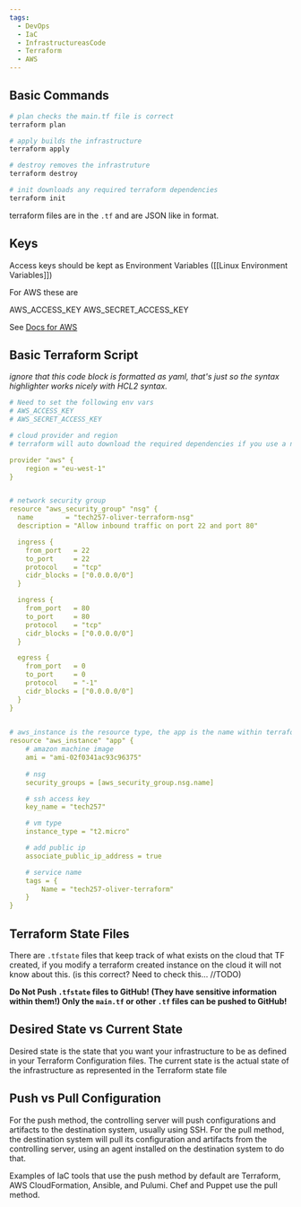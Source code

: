 ```yaml
---
tags:
  - DevOps
  - IaC
  - InfrastructureasCode
  - Terraform
  - AWS
---
```

## Basic Commands
```bash
# plan checks the main.tf file is correct
terraform plan

# apply builds the infrastructure
terraform apply

# destroy removes the infrastruture
terraform destroy

# init downloads any required terraform dependencies
terraform init
```

terraform files are in the ``.tf`` and are JSON like in format.

## Keys

Access keys should be kept as Environment Variables ([[Linux Environment Variables]])

For AWS these are

AWS_ACCESS_KEY
AWS_SECRET_ACCESS_KEY

See [Docs for AWS](https://developer.hashicorp.com/terraform/tutorials/aws-get-started/aws-build)

## Basic Terraform Script

*ignore that this code block is formatted as yaml, that's just so the syntax highlighter works nicely with HCL2 syntax.*

```YAML
# Need to set the following env vars
# AWS_ACCESS_KEY
# AWS_SECRET_ACCESS_KEY

# cloud provider and region
# terraform will auto download the required dependencies if you use a new region  

provider "aws" {
    region = "eu-west-1"
}


# network security group
resource "aws_security_group" "nsg" {
  name        = "tech257-oliver-terraform-nsg"
  description = "Allow inbound traffic on port 22 and port 80"  

  ingress {
    from_port   = 22
    to_port     = 22
    protocol    = "tcp"
    cidr_blocks = ["0.0.0.0/0"]
  }

  ingress {
    from_port   = 80
    to_port     = 80
    protocol    = "tcp"
    cidr_blocks = ["0.0.0.0/0"]
  }

  egress {
    from_port   = 0
    to_port     = 0
    protocol    = "-1"
    cidr_blocks = ["0.0.0.0/0"]
  }
}

  
# aws_instance is the resource type, the app is the name within terraform name
resource "aws_instance" "app" {
    # amazon machine image
    ami = "ami-02f0341ac93c96375"
  
    # nsg
    security_groups = [aws_security_group.nsg.name]

    # ssh access key
    key_name = "tech257"

    # vm type
    instance_type = "t2.micro"

    # add public ip
    associate_public_ip_address = true

    # service name
    tags = {
        Name = "tech257-oliver-terraform"
    }
}
```

## Terraform State Files

There are ``.tfstate`` files that keep track of what exists on the cloud that TF created, if you modify a terraform created instance on the cloud it will not know about this. (is this correct? Need to check this... //TODO)

**Do Not Push ``.tfstate`` files to GitHub! (They have sensitive information within them!) Only the ``main.tf``  or other ``.tf`` files can be pushed to GitHub!**

## Desired State vs Current State

Desired state is the state that you want your infrastructure to be as defined in your Terraform Configuration files. The current state is the actual state of the infrastructure as represented in the Terraform state file
## Push vs Pull Configuration

For the push method, the controlling server will push configurations and artifacts to the destination system, usually using SSH. For the pull method, the destination system will pull its configuration and artifacts from the controlling server, using an agent installed on the destination system to do that.   
  
Examples of IaC tools that use the push method by default are Terraform, AWS CloudFormation, Ansible, and Pulumi. Chef and Puppet use the pull method.